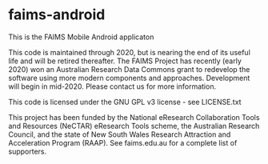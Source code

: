 faims-android
=============

This is the FAIMS Mobile Android applicaton

This code is maintained through 2020, but is nearing the end of its useful life and will be retired thereafter. The FAIMS Project has recently (early 2020) won an Australian Research Data Commons grant to redevelop the software using more modern components and approaches. Development will begin in mid-2020. Please contact us for more information. 

This code is licensed under the GNU GPL v3 license - see LICENSE.txt

This project has been funded by the National eResearch Collaboration Tools and Resources (NeCTAR) eResearch Tools scheme, the Australian Research Council, and the state of New South Wales Research Attraction and Acceleration Program (RAAP). See faims.edu.au for a complete list of supporters.
